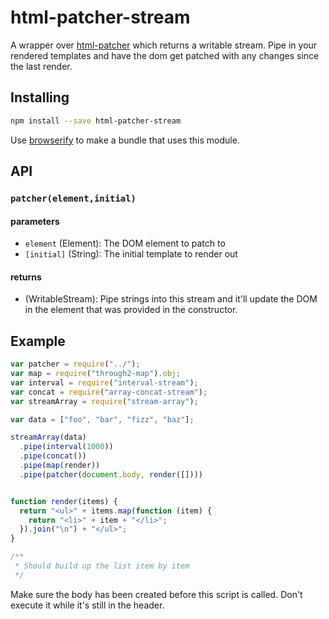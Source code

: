 # html-patcher-stream

A wrapper over [html-patcher](https://github.com/azer/html-patcher) which returns
a writable stream. Pipe in your rendered templates and have the dom get patched
with any changes since the last render.

## Installing

``` bash
npm install --save html-patcher-stream
```

Use [browserify](http://browserify.org/) to make a bundle that uses this module.

## API

### `patcher(element,initial)`

#### parameters

* `element`   (Element): The DOM element to patch to
* `[initial]` (String):  The initial template to render out

#### returns

* (WritableStream): Pipe strings into this stream and it'll update the DOM in the
element that was provided in the constructor.


## Example

```javascript
var patcher = require("../");
var map = require("through2-map").obj;
var interval = require("interval-stream");
var concat = require("array-concat-stream");
var streamArray = require("stream-array");

var data = ["foo", "bar", "fizz", "baz"];

streamArray(data)
  .pipe(interval(1000))
  .pipe(concat())
  .pipe(map(render))
  .pipe(patcher(document.body, render([])))


function render(items) {
  return "<ul>" + items.map(function (item) {
    return "<li>" + item + "</li>";
  }).join("\n") + "</ul>";
}

/**
 * Should build up the list item by item
 */
```

Make sure the body has been created before this script is called. Don't execute
it while it's still in the header.
